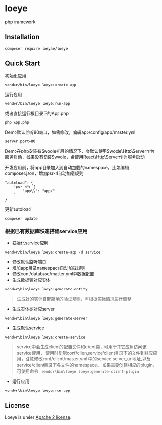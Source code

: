 # loeye
php framework


## Installation
```
composer require loeyae/loeye 
```

## Quick Start
初始化应用
```
vendor/bin/loeye loeye:create-app
```
运行应用
```
vendor/bin/loeye loeye:run-app
```
或者直接运行根目录下的App.php
```
php App.php
```
Demo默认监听80端口，如需修改，编辑app/config/app/master.yml
```
server.port=80
```
Demo在php安装有Swoole扩展的情况下，会默认使用Swoole\Http\Server作为服务启动，如果没有安装Swoole，会使用React\Http\Server作为服务启动

开发应用前，将app目录加入到自动加载的namespace，比如编辑composer.json，增加psr-4自动加载规则
```
"autoload": {
    "psr-4": {
        "app\\": "app/"
    }
}
```
更新autoload
```
composer update
```
### 根据已有数据库快速搭建service应用
* 初始化service应用
```
vendor/bin/loeye loeye:create-app -d service
```
* 修改默认监听端口
* 增加app目录namespace自动加载规则
* 修改conf/database/master.yml中数据配置
* 生成数据表对应实体
```
vendor\bin\loeye loeye:generate-entity
```
> 生成好的实体自带简单的验证规则，可根据实际情况进行调整
* 生成实体类对应server
```
vendor\bin\loeye loeye:generate-server
```
* 生成默认service
```
vendor\bin\loeye loeye:create-service
```
> service中会生成client的配置文件和client类，可用于其它应用访问该service使用，
> 使用时复制conf/clien,service/client目录下的文件到相应应用，注意修改conf/client/master.yml
> 中的service.server_url地址,以及service/client目录下各文件的namespace。
> 如果需要创建相应的plugin，可使用命令 ```  vendor\bin\loeye loeye:generate-client-plugin ```

* 运行应用
```
vendor\bin\loeye loeye:run-app
```
## License
Loeye is under <a href="http://www.apache.org/licenses/LICENSE-2.0.html">Apache 2 license</a>.